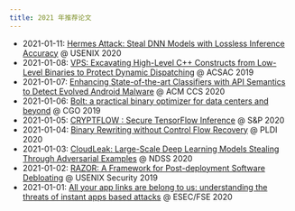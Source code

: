 ```yaml
---
title: 2021 年推荐论文
---
```

- 2021-01-11: [Hermes Attack: Steal DNN Models with Lossless Inference Accuracy](./0111.md) @ USENIX 2020
- 2021-01-08: [VPS: Excavating High-Level C++ Constructs from Low-Level Binaries to Protect Dynamic Dispatching](./0108.md) @ ACSAC 2019
- 2021-01-07: [Enhancing State-of-the-art Classifiers with API Semantics to Detect Evolved Android Malware](./0107.md) @ ACM CCS 2020
- 2021-01-06: [Bolt: a practical binary optimizer for data centers and beyond](./0106.md) @ CGO 2019
- 2021-01-05: [CRYPTFLOW : Secure TensorFlow Inference](./0105.md) @ S&P 2020
- 2021-01-04: [Binary Rewriting without Control Flow Recovery](./0104.md) @ PLDI 2020
- 2021-01-03: [CloudLeak: Large-Scale Deep Learning Models Stealing Through Adversarial Examples](./0103.md) @ NDSS 2020
- 2021-01-02: [RAZOR: A Framework for Post-deployment Software Debloating](./0102.md) @ USENIX Security 2019
- 2021-01-01: [All your app links are belong to us: understanding the threats of instant apps based attacks](./0101.md) @ ESEC/FSE 2020
